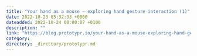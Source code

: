```yaml
---
title: "Your hand as a mouse — exploring hand gesture interaction (1)"
date: 2022-10-23 05:32:33 +0000
dateadded: 2022-10-24 00:00:07 +0100
description: ""
link: "https://blog.prototypr.io/your-hand-as-a-mouse-exploring-hand-gesture-interaction-1-af138a413a5d?source=rss----eb297ea1161a---4"
category:
directory: _directory/prototypr.md
---
```

